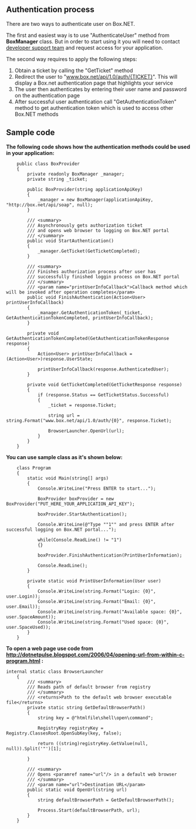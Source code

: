 ## Authentication process ##

There are two ways to authenticate user on Box.NET.

The first and easiest way is to use "AuthenticateUser" method from **BoxManager** class. But in order to start using it you will need to contact [developer support team](mailto:developers@box.net) and request access for your application.

The second way requires to apply the following steps:
  1. Obtain a ticket by calling the "GetTicket" method
  1. Redirect the user to "www.box.net/api/1.0/auth/{TICKET}". This will display a Box.net authentication page that highlights your service
  1. The user then authenticates by entering their user name and password on the authentication page
  1. After successful user authentication call "GetAuthenticationToken" method to get authentication token which is used to access other Box.NET methods

## Sample code ##

**The following code shows how the authentication methods could be used in your application:**
```
	public class BoxProvider
	{
		private readonly BoxManager _manager;
		private string _ticket;
		
		public BoxProvider(string applicationApiKey)
		{
			_manager = new BoxManager(applicationApiKey, "http://box.net/api/soap", null);
		}

		/// <summary>
		/// Asynchronously gets authorization ticket 
		/// and opens web browser to logging on Box.NET portal
		/// </summary>
		public void StartAuthentication()
		{
			_manager.GetTicket(GetTicketCompleted);
		}

		/// <summary>
		/// Finishes authorization process after user has 
		/// successfully finished loggin process on Box.NET portal
		/// </summary>
		/// <param name="printUserInfoCallback">Callback method which will be invoked after operation completes</param>
		public void FinishAuthentication(Action<User> printUserInfoCallback)
		{
			_manager.GetAuthenticationToken(_ticket, GetAuthenticationTokenCompleted, printUserInfoCallback);
		}

		private void GetAuthenticationTokenCompleted(GetAuthenticationTokenResponse response)
		{
			Action<User> printUserInfoCallback = (Action<User>)response.UserState;

			printUserInfoCallback(response.AuthenticatedUser);
		}

		private void GetTicketCompleted(GetTicketResponse response)
		{
			if (response.Status == GetTicketStatus.Successful)
			{
				_ticket = response.Ticket;

				string url = string.Format("www.box.net/api/1.0/auth/{0}", response.Ticket);
				
				BrowserLauncher.OpenUrl(url);
			}
		}
	}
```


**You can use sample class as it's shown below:**
```
	class Program
	{
		static void Main(string[] args)
		{
			Console.WriteLine("Press ENTER to start...");

			BoxProvider boxProvider = new BoxProvider("PUT_HERE_YOUR_APPLICATION_API_KEY");

			boxProvider.StartAuthentication();

			Console.WriteLine(@"Type ""1"" and press ENTER after successful logging on Box.NET portal...");

			while(Console.ReadLine() != "1")
			{}

			boxProvider.FinishAuthentication(PrintUserInformation);

			Console.ReadLine();
		}

		private static void PrintUserInformation(User user)
		{
			Console.WriteLine(string.Format("Login: {0}", user.Login));
			Console.WriteLine(string.Format("Email: {0}", user.Email));
			Console.WriteLine(string.Format("Available space: {0}", user.SpaceAmount));
			Console.WriteLine(string.Format("Used space: {0}", user.SpaceUsed));
		}
	}
```


**To open a web page use code from http://dotnetpulse.blogspot.com/2006/04/opening-url-from-within-c-program.html :**
```
internal static class BrowserLauncher
	{
		/// <summary>
		/// Reads path of default browser from registry
		/// </summary>
		/// <returns>Path to the default web browser executable file</returns>
		private static string GetDefaultBrowserPath()
		{
			string key = @"htmlfile\shell\open\command";

			RegistryKey registryKey = Registry.ClassesRoot.OpenSubKey(key, false);

			return ((string)registryKey.GetValue(null, null)).Split('"')[1];

		}

		/// <summary>
		/// Opens <paramref name="url"/> in a default web browser
		/// </summary>
		/// <param name="url">Destination URL</param>
		public static void OpenUrl(string url)
		{
			string defaultBrowserPath = GetDefaultBrowserPath();

			Process.Start(defaultBrowserPath, url);
		}
	}
```